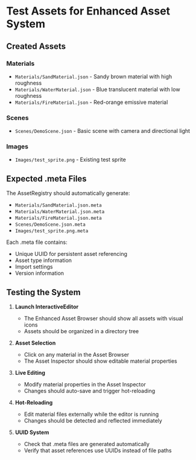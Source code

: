 # Test Assets for Enhanced Asset System

## Created Assets

### Materials
- `Materials/SandMaterial.json` - Sandy brown material with high roughness
- `Materials/WaterMaterial.json` - Blue translucent material with low roughness  
- `Materials/FireMaterial.json` - Red-orange emissive material

### Scenes
- `Scenes/DemoScene.json` - Basic scene with camera and directional light

### Images
- `Images/test_sprite.png` - Existing test sprite

## Expected .meta Files

The AssetRegistry should automatically generate:
- `Materials/SandMaterial.json.meta`
- `Materials/WaterMaterial.json.meta` 
- `Materials/FireMaterial.json.meta`
- `Scenes/DemoScene.json.meta`
- `Images/test_sprite.png.meta`

Each .meta file contains:
- Unique UUID for persistent asset referencing
- Asset type information
- Import settings
- Version information

## Testing the System

1. **Launch InteractiveEditor**
   - The Enhanced Asset Browser should show all assets with visual icons
   - Assets should be organized in a directory tree
   
2. **Asset Selection**
   - Click on any material in the Asset Browser
   - The Asset Inspector should show editable material properties
   
3. **Live Editing**
   - Modify material properties in the Asset Inspector
   - Changes should auto-save and trigger hot-reloading
   
4. **Hot-Reloading**
   - Edit material files externally while the editor is running
   - Changes should be detected and reflected immediately

5. **UUID System**
   - Check that .meta files are generated automatically
   - Verify that asset references use UUIDs instead of file paths